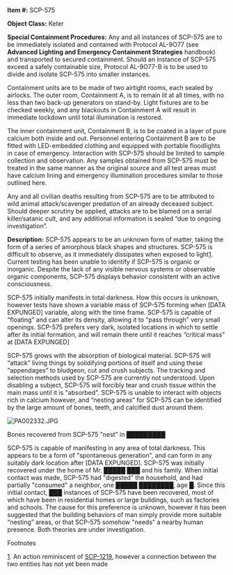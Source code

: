 **Item #:** SCP-575

**Object Class:** Keter

**Special Containment Procedures:** Any and all instances of SCP-575 are to be immediately isolated and contained with Protocol AL-9O77 (see **Advanced Lighting and Emergency Containment Strategies** handbook) and transported to secured containment. Should an instance of SCP-575 exceed a safely containable size, Protocol AL-9O77-B is to be used to divide and isolate SCP-575 into smaller instances.

Containment units are to be made of two airtight rooms, each sealed by airlocks. The outer room, Containment A, is to remain lit at all times, with no less than two back-up generators on stand-by. Light fixtures are to be checked weekly, and any blackouts in Containment A will result in immediate lockdown until total illumination is restored.

The inner containment unit, Containment B, is to be coated in a layer of pure calcium both inside and out. Personnel entering Containment B are to be fitted with LED-embedded clothing and equipped with portable floodlights in case of emergency. Interaction with SCP-575 should be limited to sample collection and observation. Any samples obtained from SCP-575 must be treated in the same manner as the original source and all test areas must have calcium lining and emergency illumination procedures similar to those outlined here.

Any and all civilian deaths resulting from SCP-575 are to be attributed to wild animal attack/scavenger predation of an already deceased subject. Should deeper scrutiny be applied, attacks are to be blamed on a serial killer/satanic cult, and any additional information is sealed “due to ongoing investigation”.

**Description:** SCP-575 appears to be an unknown form of matter, taking the form of a series of amorphous black shapes and structures. SCP-575 is difficult to observe, as it immediately dissipates when exposed to light[1](javascript:;). Current testing has been unable to identify if SCP-575 is organic or inorganic. Despite the lack of any visible nervous systems or observable organic components, SCP-575 displays behavior consistent with an active consciousness.

SCP-575 initially manifests in total darkness. How this occurs is unknown, however tests have shown a variable mass of SCP-575 forming when \[DATA EXPUNGED\] variable, along with the time frame. SCP-575 is capable of “floating” and can alter its density, allowing it to "pass through" very small openings. SCP-575 prefers very dark, isolated locations in which to settle after its initial formation, and will remain there until it reaches “critical mass” at \[DATA EXPUNGED\]

SCP-575 grows with the absorption of biological material. SCP-575 will “attack” living things by solidifying portions of itself and using these “appendages” to bludgeon, cut and crush subjects. The tracking and selection methods used by SCP-575 are currently not understood. Upon disabling a subject, SCP-575 will forcibly tear and crush tissue within the main mass until it is "absorbed". SCP-575 is unable to interact with objects rich in calcium however, and “nesting areas” for SCP-575 can be identified by the large amount of bones, teeth, and calcified dust around them.

![PA002332.JPG](http://scp-wiki.wdfiles.com/local--files/scp-575/PA002332.JPG)

Bones recovered from SCP-575 "nest" in █████████

SCP-575 is capable of manifesting in any area of total darkness. This appears to be a form of "spontaneous generation", and can form in any suitably dark location after \[DATA EXPUNGED\]. SCP-575 was initially recovered under the home of Mr. █████ ███ and his family. When initial contact was made, SCP-575 had "digested" the household, and had partially "consumed" a neighbor, one █████ ████████, age █. Since this initial contact, ███ instances of SCP-575 have been recovered, most of which have been in residential homes or large buildings, such as factories and schools. The cause for this preference is unknown, however it has been suggested that the building behaviors of man simply provide more suitable “nesting” areas, or that SCP-575 somehow "needs" a nearby human presence. Both theories are under investigation.

Footnotes

[1](javascript:;). An action reminiscent of [SCP-1219](/scp-1219), however a connection between the two entities has not yet been made